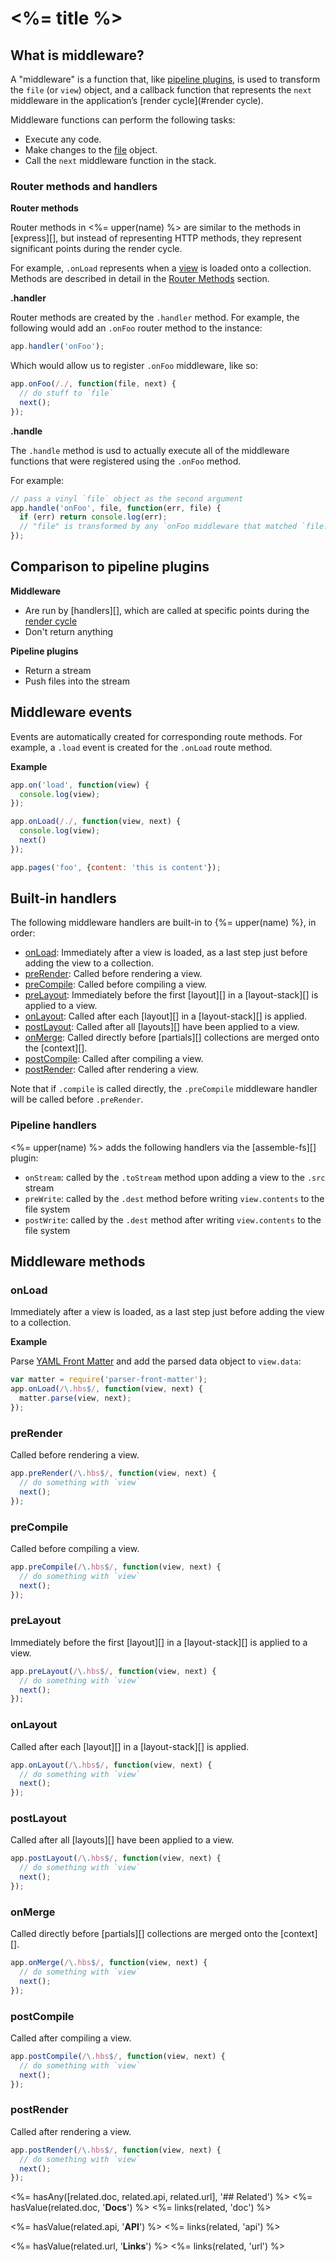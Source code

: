 # <%= title %>

## What is middleware?

A "middleware" is a function that, like [pipeline plugins](#pipeline-plugins.md), is used to transform the `file` (or `view`) object, and a callback function that represents the `next` middleware in the application’s [render cycle](#render cycle).

Middleware functions can perform the following tasks:

* Execute any code.
* Make changes to the [file](docs/file.md) object.
* Call the `next` middleware function in the stack.

### Router methods and handlers

**Router methods**

Router methods in <%= upper(name) %> are similar to the methods in [express][], but instead of representing HTTP methods, they represent significant points during the render cycle.

For example, `.onLoad` represents when a [view](docs/view.md) is loaded onto a collection. Methods are described in detail in the [Router Methods](#router-methods) section.

**.handler**

Router methods are created by the `.handler` method. For example, the following would add an `.onFoo` router method to the instance:

```js
app.handler('onFoo');
```

Which would allow us to register `.onFoo` middleware, like so:

```js
app.onFoo(/./, function(file, next) {
  // do stuff to `file`
  next();
});
```

**.handle**

The `.handle` method is usd to actually execute all of the middleware functions that were registered using the `.onFoo` method.

For example:

```js
// pass a vinyl `file` object as the second argument
app.handle('onFoo', file, function(err, file) {
  if (err) return console.log(err);
  // "file" is transformed by any `onFoo middleware that matched `file.path`
});
```

## Comparison to pipeline plugins

**Middleware**

* Are run by [handlers][], which are called at specific points during the [render cycle](docs/render-cycle.md)
* Don't return anything

**Pipeline plugins**

* Return a stream
* Push files into the stream

## Middleware events

Events are automatically created for corresponding route methods. For example, a `.load` event is created for the `.onLoad` route method.

**Example**

```js
app.on('load', function(view) {
  console.log(view);
});

app.onLoad(/./, function(view, next) {
  console.log(view);
  next()
});

app.pages('foo', {content: 'this is content'});
```

## Built-in handlers

The following middleware handlers are built-in to {%= upper(name) %}, in order:

* [onLoad](#onLoad): Immediately after a view is loaded, as a last step just before adding the view to a collection.
* [preRender](#preRender): Called before rendering a view.
* [preCompile](#preCompile): Called before compiling a view.
* [preLayout](#preLayout): Immediately before the first [layout][] in a [layout-stack][] is applied to a view.
* [onLayout](#onLayout): Called after each [layout][] in a [layout-stack][] is applied.
* [postLayout](#postLayout): Called after all [layouts][] have been applied to a view.
* [onMerge](#onMerge): Called directly before [partials][] collections are merged onto the [context][].
* [postCompile](#postCompile): Called after compiling a view.
* [postRender](#postRender): Called after rendering a view.

Note that if `.compile` is called directly, the `.preCompile` middleware handler will be called before `.preRender`.

### Pipeline handlers

<%= upper(name) %> adds the following handlers via the [assemble-fs][] plugin:

* `onStream`: called by the `.toStream` method upon adding a view to the `.src` stream
* `preWrite`: called by the `.dest` method before writing `view.contents` to the file system
* `postWrite`: called by the `.dest` method after writing `view.contents` to the file system

## Middleware methods

### onLoad

Immediately after a view is loaded, as a last step just before adding the view to a collection.

**Example**

Parse [YAML Front Matter](https://en.wikipedia.org/wiki/YAML) and add the parsed data object to `view.data`:

```js
var matter = require('parser-front-matter');
app.onLoad(/\.hbs$/, function(view, next) {
  matter.parse(view, next);
});
```

### preRender

Called before rendering a view.

```js
app.preRender(/\.hbs$/, function(view, next) {
  // do something with `view`
  next();
});
```

### preCompile

Called before compiling a view.

```js
app.preCompile(/\.hbs$/, function(view, next) {
  // do something with `view`
  next();
});
```

### preLayout

Immediately before the first [layout][] in a [layout-stack][] is applied to a view.

```js
app.preLayout(/\.hbs$/, function(view, next) {
  // do something with `view`
  next();
});
```

### onLayout

Called after each [layout][] in a [layout-stack][] is applied.

```js
app.onLayout(/\.hbs$/, function(view, next) {
  // do something with `view`
  next();
});
```

### postLayout

Called after all [layouts][] have been applied to a view.

```js
app.postLayout(/\.hbs$/, function(view, next) {
  // do something with `view`
  next();
});
```

### onMerge

Called directly before [partials][] collections are merged onto the [context][].

```js
app.onMerge(/\.hbs$/, function(view, next) {
  // do something with `view`
  next();
});
```

### postCompile

Called after compiling a view.

```js
app.postCompile(/\.hbs$/, function(view, next) {
  // do something with `view`
  next();
});
```

### postRender

Called after rendering a view.

```js
app.postRender(/\.hbs$/, function(view, next) {
  // do something with `view`
  next();
});
```

<%= hasAny([related.doc, related.api, related.url], '## Related') %>
<%= hasValue(related.doc, '**Docs**') %>
<%= links(related, 'doc') %>

<%= hasValue(related.api, '**API**') %>
<%= links(related, 'api') %>

<%= hasValue(related.url, '**Links**') %>
<%= links(related, 'url') %>
